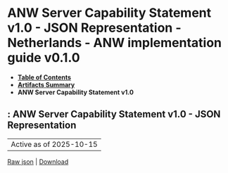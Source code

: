 # ANW Server Capability Statement v1.0 - JSON Representation - Netherlands - ANW implementation guide v0.1.0

* [**Table of Contents**](toc.md)
* [**Artifacts Summary**](artifacts.md)
* **ANW Server Capability Statement v1.0**

## : ANW Server Capability Statement v1.0 - JSON Representation

| |
| :--- |
| Active as of 2025-10-15 |

[Raw json](CapabilityStatement-ANWServerCapabilityStatement-v1.json) | [Download](CapabilityStatement-ANWServerCapabilityStatement-v1.json)

